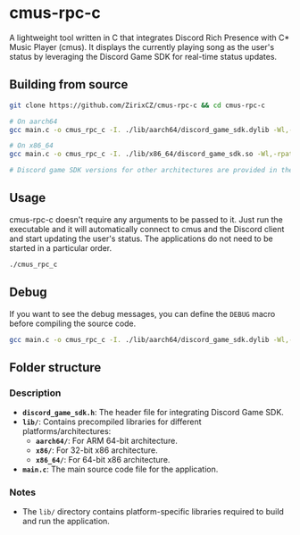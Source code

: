 # cmus-rpc-c

A lightweight tool written in C that integrates Discord Rich Presence with C\* Music Player (cmus). It displays the currently playing song as the user's status by leveraging the Discord Game SDK for real-time status updates.

## Building from source

```bash
git clone https://github.com/ZirixCZ/cmus-rpc-c && cd cmus-rpc-c

# On aarch64
gcc main.c -o cmus_rpc_c -I. ./lib/aarch64/discord_game_sdk.dylib -Wl,-rpath,@loader_path/lib/aarch64

# On x86_64
gcc main.c -o cmus_rpc_c -I. ./lib/x86_64/discord_game_sdk.so -Wl,-rpath,@loader_path/lib/x86_64

# Discord game SDK versions for other architectures are provided in the lib folder
```

## Usage

cmus-rpc-c doesn't require any arguments to be passed to it. Just run the executable and it will automatically connect to cmus and the Discord client and start updating the user's status.
The applications do not need to be started in a particular order.

```bash
./cmus_rpc_c
```

## Debug

If you want to see the debug messages, you can define the `DEBUG` macro before compiling the source code.

```bash
gcc main.c -o cmus_rpc_c -I. ./lib/aarch64/discord_game_sdk.dylib -Wl,-rpath,@loader_path/lib/aarch64 -DDEBUG

```

## Folder structure

### Description

- **`discord_game_sdk.h`**: The header file for integrating Discord Game SDK.
- **`lib/`**: Contains precompiled libraries for different platforms/architectures:
  - **`aarch64/`**: For ARM 64-bit architecture.
  - **`x86/`**: For 32-bit x86 architecture.
  - **`x86_64/`**: For 64-bit x86 architecture.
- **`main.c`**: The main source code file for the application.

### Notes

- The `lib/` directory contains platform-specific libraries required to build and run the application.
